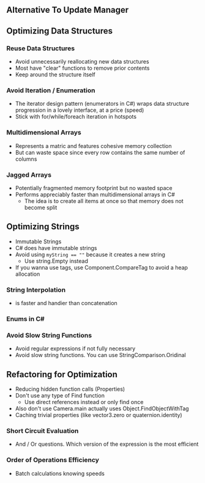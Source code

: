 
## Alternative To Update Manager

## Optimizing Data Structures

### Reuse Data Structures
- Avoid unnecessarily reallocating new data structures
- Most have "clear" functions to remove prior contents
- Keep around the structure itself

### Avoid Iteration / Enumeration
- The iterator design pattern (enumerators in C#) wraps data structure progression in a lovely interface, at a price (speed)
- Stick with for/while/foreach iteration in hotspots

### Multidimensional Arrays
- Represents a matric and features cohesive memory collection
- But can waste space since every row contains the same number of columns

### Jagged Arrays
- Potentially fragmented memory footprint but no wasted space
- Performs appreciably faster than multidimensional arrays in C#
	- The idea is to create all items at once so that memory does not become split
## Optimizing Strings
- Immutable Strings
- C# does have immutable strings
- Avoid using `myString == ""` because it creates a new string
	- Use string.Empty instead
- If you wanna use tags, use Component.CompareTag to avoid a heap allocation

### String Interpolation
- is faster and handier than concatenation

### Enums in C#

### Avoid Slow String Functions
- Avoid regular expressions if not fully necessary
- Avoid slow string functions. You can use StringComparison.Oridinal

## Refactoring for Optimization
- Reducing hidden function calls (Properties)
- Don't use any type of Find function
	- Use direct references instead or only find once
- Also don't use Camera.main actually uses Object.FindObjectWithTag
- Caching trivial properties (like vector3.zero or quaternion.identity)

### Short Circuit Evaluation
- And / Or questions. Which version of the expression is the most efficient

### Order of Operations Efficiency
- Batch calculations knowing speeds
